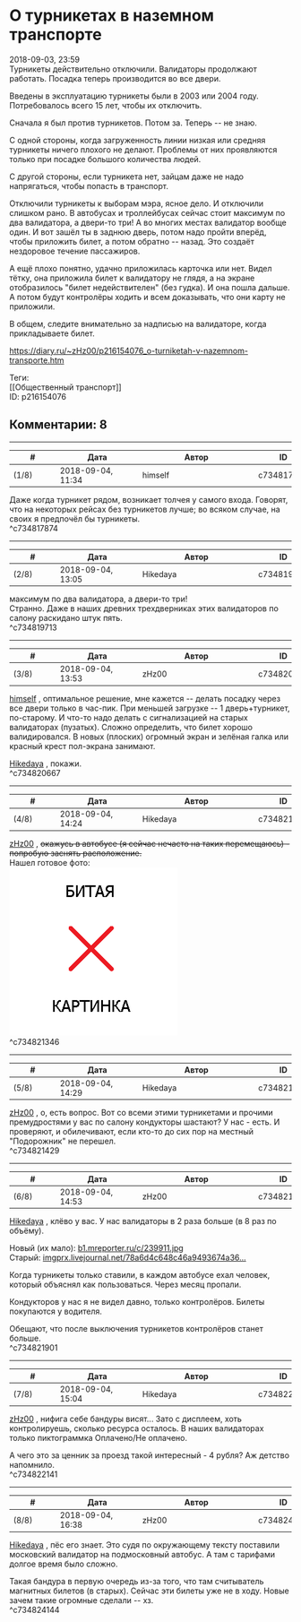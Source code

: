 О турникетах в наземном транспорте
==================================

  
2018-09-03, 23:59  
 Турникеты действительно отключили. Валидаторы продолжают работать. Посадка теперь производится во все двери.   
   
 Введены в эксплуатацию турникеты были в 2003 или 2004 году. Потребовалось всего 15 лет, чтобы их отключить.   
   
 Сначала я был против турникетов. Потом за. Теперь -- не знаю.   
   
 С одной стороны, когда загруженность линии низкая или средняя турникеты ничего плохого не делают. Проблемы от них проявляются только при посадке большого количества людей.   
   
 С другой стороны, если турникета нет, зайцам даже не надо напрягаться, чтобы попасть в транспорт.   
   
 Отключили турникеты к выборам мэра, ясное дело. И отключили слишком рано. В автобусах и троллейбусах сейчас стоит максимум по два валидатора, а двери-то три! А во многих местах валидатор вообще один. И вот зашёл ты в заднюю дверь, потом надо пройти вперёд, чтобы приложить билет, а потом обратно -- назад. Это создаёт нездоровое течение пассажиров.   
   
 А ещё плохо понятно, удачно приложилась карточка или нет. Видел тётку, она приложила билет к валидатору не глядя, а на экране отобразилось "билет недействителен" (без гудка). И она пошла дальше. А потом будут контролёры ходить и всем доказывать, что они карту не приложили.   
   
 В общем, следите внимательно за надписью на валидаторе, когда прикладываете билет.   
  
<https://diary.ru/~zHz00/p216154076_o-turniketah-v-nazemnom-transporte.htm>  
  
Теги:  
[[Общественный транспорт]]  
ID: p216154076  


Комментарии: 8
--------------

  


---



|         #         |              Дата              |                     Автор                     |           ID           |
| --- | --- | --- | --- |
| (1/8) | 2018-09-04, 11:34 | himself | c734817874 |

  
 Даже когда турникет рядом, возникает толчея у самого входа. Говорят, что на некоторых рейсах без турникетов лучше; во всяком случае, на своих я предпочёл бы турникеты.   
 ^c734817874

---



|         #         |              Дата              |                     Автор                     |           ID           |
| --- | --- | --- | --- |
| (2/8) | 2018-09-04, 13:05 | Hikedaya | c734819713 |

  
  максимум по два валидатора, а двери-то три!    
 Странно. Даже в наших древних трехдверниках этих валидаторов по салону раскидано штук пять.   
 ^c734819713

---



|         #         |              Дата              |                     Автор                     |           ID           |
| --- | --- | --- | --- |
| (3/8) | 2018-09-04, 13:53 | zHz00 | c734820667 |

  
  [himself](http://himself.diary.ru "void")  , оптимальное решение, мне кажется -- делать посадку через все двери только в час-пик. При меньшей загрузке -- 1 дверь+турникет, по-старому. И что-то надо делать с сигнализацией на старых валидаторах (пузатых). Сложно определить, что билет хорошо валидировался. В новых (плоских) огромный экран и зелёная галка или красный крест пол-экрана занимают.   
   
  [Hikedaya](http://hikedaya.diary.ru "Записная книжка")  , покажи.   
 ^c734820667

---



|         #         |              Дата              |                     Автор                     |           ID           |
| --- | --- | --- | --- |
| (4/8) | 2018-09-04, 14:24 | Hikedaya | c734821346 |

  
  [zHz00](https://zHz00.diary.ru "Untitled")  ,  ~~окажусь в автобусе (я сейчас нечасто на таких перемещаюсь) - попробую заснять расположение.~~    
 Нашел готовое фото:   
 ![](pics/14858.jpg)   
 ^c734821346

---



|         #         |              Дата              |                     Автор                     |           ID           |
| --- | --- | --- | --- |
| (5/8) | 2018-09-04, 14:29 | Hikedaya | c734821429 |

  
  [zHz00](https://zHz00.diary.ru "Untitled")  , о, есть вопрос. Вот со всеми этими турникетами и прочими премудростями у вас по салону кондукторы шастают? У нас - есть. И проверяют, и обилечивают, если кто-то до сих пор на местный "Подорожник" не перешел.   
 ^c734821429

---



|         #         |              Дата              |                     Автор                     |           ID           |
| --- | --- | --- | --- |
| (6/8) | 2018-09-04, 14:53 | zHz00 | c734821901 |

  
  [Hikedaya](http://hikedaya.diary.ru "Записная книжка")  , клёво у вас. У нас валидаторы в 2 раза больше (в 8 раз по объёму).   
   
 Новый (их мало):  [b1.mreporter.ru/c/239911.jpg](pics/239911.jpg)    
 Старый:  [imgprx.livejournal.net/78a6d4c648c46a9493674a36...](https://imgprx.livejournal.net/78a6d4c648c46a9493674a3638ea6ff20cc8b7ad/kt-2oi2Ai3QEkhdzj6ZZ11PVbKn4raCX6YYf0QRsb5blPnbsqs-jXx-iyWGh-B2i1PJi5l6DTmZ6EkMlDFdMn8h1vz5aZlegdY04MK_QcRcjQgdVfo9U1V-CKDwSdoEge2H1jGaxI8T7sn4trjhBcQ)    
   
 Когда турникеты только ставили, в каждом автобусе ехал человек, который объяснял как пользоваться. Через месяц пропали.   
   
 Кондукторов у нас я не видел давно, только контролёров. Билеты покупаются у водителя.   
   
 Обещают, что после выключения турникетов контролёров станет больше.   
 ^c734821901

---



|         #         |              Дата              |                     Автор                     |           ID           |
| --- | --- | --- | --- |
| (7/8) | 2018-09-04, 15:04 | Hikedaya | c734822141 |

  
  [zHz00](https://zHz00.diary.ru "Untitled")  , нифига себе бандуры висят... Зато с дисплеем, хоть контролируешь, сколько ресурса осталось. В наших валидаторах только пиктограммка Оплачено/Не оплачено.   
   
 А чего это за ценник за проезд такой интересный - 4 рубля? Аж детство напомнило.   
 ^c734822141

---



|         #         |              Дата              |                     Автор                     |           ID           |
| --- | --- | --- | --- |
| (8/8) | 2018-09-04, 16:38 | zHz00 | c734824144 |

  
  [Hikedaya](http://hikedaya.diary.ru "Записная книжка")  , пёс его знает. Это судя по окружающему тексту поставили московский валидатор на подмосковный автобус. А там с тарифами долгое время было сложно.   
   
 Такая бандура в первую очередь из-за того, что там считыватель магнитных билетов (в старых). Сейчас эти билеты уже не в ходу. Новые зачем такие огромные сделали -- хз.   
 ^c734824144